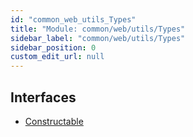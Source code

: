 ```yaml
---
id: "common_web_utils_Types"
title: "Module: common/web/utils/Types"
sidebar_label: "common/web/utils/Types"
sidebar_position: 0
custom_edit_url: null
---
```


## Interfaces

- [Constructable](../interfaces/common_web_utils_Types.Constructable.md)
